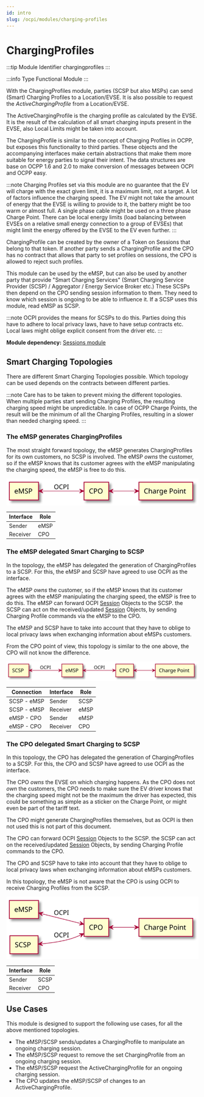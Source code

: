 ```yaml
---
id: intro
slug: /ocpi/modules/charging-profiles
---
```

# ChargingProfiles

:::tip Module Identifier
chargingprofiles
:::

:::info Type
Functional Module
:::

With the ChargingProfiles module, parties (SCSP but also MSPs) can send (Smart) Charging Profiles to a Location/EVSE. It
is also possible to request the *ActiveChargingProfile* from a Location/EVSE.

The ActiveChargingProfile is the charging profile as calculated by the EVSE. It is the result of the calculation of all
smart charging inputs present in the EVSE, also Local Limits might be taken into account.

The ChargingProfile is similar to the concept of Charging Profiles in OCPP, but exposes this functionality to third
parties. These objects and the accompanying interfaces make certain abstractions that make them more suitable for energy
parties to signal their intent. The data structures are base on OCPP 1.6 and 2.0 to make conversion of messages between
OCPI and OCPP easy.

:::note
Charging Profiles set via this module are no guarantee that the EV will charge with the exact given limit, it is a
maximum limit, not a target. A lot of factors influence the charging speed. The EV might not take the amount of energy
that the EVSE is willing to provide to it, the battery might be too warm or almost full. A single phase cable might be
used on a three phase Charge Point. There can be local energy limits (load balancing between EVSEs on a relative small
energy connection to a group of EVSEs) that might limit the energy offered by the EVSE to the EV even further.
:::

ChargingProfile can be created by the owner of a Token on Sessions that belong to that token. If another party sends a
ChargingProfile and the CPO has no contract that allows that party to set profiles on sessions, the CPO is allowed to
reject such profiles.

This module can be used by the eMSP, but can also be used by another party that provide "Smart Charging Services" (Smart
Charging Service Provider (SCSP) / Aggregator / Energy Service Broker etc.) These SCSPs then depend on the CPO sending
session information to them. They need to know which session is ongoing to be able to influence it. If a SCSP uses this
module, read eMSP as SCSP.

:::note
OCPI provides the means for SCSPs to do this. Parties doing this have to adhere to local privacy laws, have to have
setup contracts etc. Local laws might oblige explicit consent from the driver etc.
:::

**Module dependency:** [Sessions module](/docs/ocpi/06-modules/04-sessions/01-intro.md)

## Smart Charging Topologies

There are different Smart Charging Topologies possible. Which topology can be used depends on the contracts between
different parties.

:::note
Care has to be taken to prevent mixing the different topologies. When multiple parties start sending Charging Profiles,
the resulting charging speed might be unpredictable. In case of OCPP Charge Points, the result will be the minimum of
all the Charging Profiles, resulting in a slower than needed charging speed.
:::

### The eMSP generates ChargingProfiles

The most straight forward topology, the eMSP generates ChargingProfiles for its own customers, no SCSP is involved. The
eMSP *owns* the customer, so if the eMSP knows that its customer agrees with the eMSP manipulating the charging speed,
the eMSP is free to do this.

![Smart Charging Topology: The eMSP generates ChargingProfiles](../../images/topology_sc_emsp.svg)

| Interface | Role |
|-----------|------|
| Sender    | eMSP |
| Receiver  | CPO  |

### The eMSP delegated Smart Charging to SCSP

In the topology, the eMSP has delegated the generation of ChargingProfiles to a SCSP. For this, the eMSP and SCSP have
agreed to use OCPI as the interface.

The eMSP *owns* the customer, so if the eMSP knows that its customer agrees with the eMSP manipulating the charging
speed, the eMSP is free to do this. The eMSP can forward OCPI
[Session](/docs/ocpi/06-modules/04-sessions/06-object-description.md#session-object) Objects to the SCSP. the SCSP can
act on the received/updated [Session](/docs/ocpi/06-modules/04-sessions/06-object-description.md#session-object)
Objects, by sending Charging Profile commands via the eMSP to the CPO.

The eMSP and SCSP have to take into account that they have to oblige to local privacy laws when exchanging information
about eMSPs customers.

From the CPO point of view, this topology is similar to the one above, the CPO will not know the difference.

![Smart Charging Topology: The eMSP generates ChargingProfiles](../../images/topology_scsp_emsp.svg)

| Connection  | Interface | Role |
|-------------|-----------|------|
| SCSP - eMSP | Sender    | SCSP |
| SCSP - eMSP | Receiver  | eMSP |
| eMSP - CPO  | Sender    | eMSP |
| eMSP - CPO  | Receiver  | CPO  |

### The CPO delegated Smart Charging to SCSP

In this topology, the CPO has delegated the generation of ChargingProfiles to a SCSP. For this, the CPO and SCSP have
agreed to use OCPI as the interface.

The CPO *owns* the EVSE on which charging happens. As the CPO does not *own* the customers, the CPO needs to make sure
the EV driver knows that the charging speed might not be the maximum the driver has expected, this could be something as
simple as a sticker on the Charge Point, or might even be part of the tariff text.

The CPO might generate ChargingProfiles themselves, but as OCPI is then not used this is not part of this document.

The CPO can forward OCPI [Session](/docs/ocpi/06-modules/04-sessions/06-object-description.md#session-object) Objects to
the SCSP. the SCSP can act on the received/updated
[Session](/docs/ocpi/06-modules/04-sessions/06-object-description.md#session-object) Objects, by sending Charging
Profile commands to the CPO.

The CPO and SCSP have to take into account that they have to oblige to local privacy laws when exchanging information
about eMSPs customers.

In this topology, the eMSP is not aware that the CPO is using OCPI to receive Charging Profiles from the SCSP.

![Smart Charging Topology: The eMSP generates ChargingProfiles](../../images/topology_scsp_cpo.svg)

| Interface | Role |
|-----------|------|
| Sender    | SCSP |
| Receiver  | CPO  |

## Use Cases

This module is designed to support the following use cases, for all the above mentioned topologies.

* The eMSP/SCSP sends/updates a ChargingProfile to manipulate an ongoing charging session.
* The eMSP/SCSP request to remove the set ChargingProfile from an ongoing charging session.
* The eMSP/SCSP request the ActiveChargingProfile for an ongoing charging session.
* The CPO updates the eMSP/SCSP of changes to an ActiveChargingProfile.

